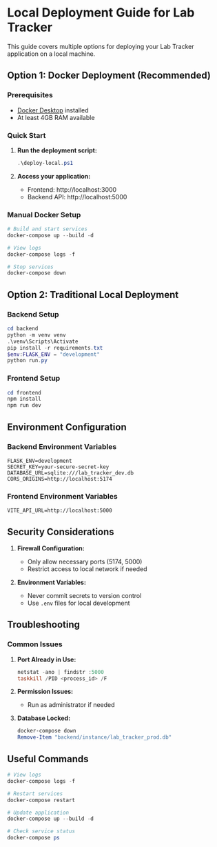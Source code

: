 # Local Deployment Guide for Lab Tracker

This guide covers multiple options for deploying your Lab Tracker application on a local machine.

## Option 1: Docker Deployment (Recommended)

### Prerequisites
- [Docker Desktop](https://www.docker.com/products/docker-desktop) installed
- At least 4GB RAM available

### Quick Start
1. **Run the deployment script:**
   ```powershell
   .\deploy-local.ps1
   ```

2. **Access your application:**
   - Frontend: http://localhost:3000
   - Backend API: http://localhost:5000

### Manual Docker Setup
```powershell
# Build and start services
docker-compose up --build -d

# View logs
docker-compose logs -f

# Stop services
docker-compose down
```

## Option 2: Traditional Local Deployment

### Backend Setup
```powershell
cd backend
python -m venv venv
.\venv\Scripts\Activate
pip install -r requirements.txt
$env:FLASK_ENV = "development"
python run.py
```

### Frontend Setup
```powershell
cd frontend
npm install
npm run dev
```

## Environment Configuration

### Backend Environment Variables
```
FLASK_ENV=development
SECRET_KEY=your-secure-secret-key
DATABASE_URL=sqlite:///lab_tracker_dev.db
CORS_ORIGINS=http://localhost:5174
```

### Frontend Environment Variables
```
VITE_API_URL=http://localhost:5000
```

## Security Considerations

1. **Firewall Configuration:**
   - Only allow necessary ports (5174, 5000)
   - Restrict access to local network if needed

2. **Environment Variables:**
   - Never commit secrets to version control
   - Use `.env` files for local development

## Troubleshooting

### Common Issues

1. **Port Already in Use:**
   ```powershell
   netstat -ano | findstr :5000
   taskkill /PID <process_id> /F
   ```

2. **Permission Issues:**
   - Run as administrator if needed

3. **Database Locked:**
   ```powershell
   docker-compose down
   Remove-Item "backend/instance/lab_tracker_prod.db"
   ```

## Useful Commands

```powershell
# View logs
docker-compose logs -f

# Restart services
docker-compose restart

# Update application
docker-compose up --build -d

# Check service status
docker-compose ps
```
